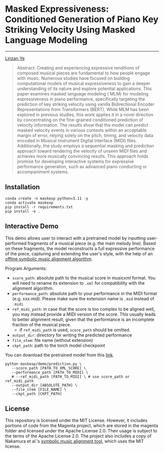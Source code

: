 # Masked Expressiveness: Conditioned Generation of Piano Key Striking Velocity Using Masked Language Modeling

---

<u>[Linzan Ye](https://github.com/Bmoist)</u>

> Abstract: Creating and experiencing expressive renditions of composed musical pieces are fundamental to how people
> engage with music. Numerous studies have focused on building computational models of musical expressiveness to gain a
> deeper understanding of its nature and explore potential applications. This paper examines masked language modeling (
> MLM) for modeling expressiveness in piano performance, specifically targeting the prediction of key striking velocity
> using vanilla Bidirectional Encoder Representations from Transformers (BERT). While MLM has been explored in previous
> studies, this work applies it in a novel direction by concentrating on the fine-grained conditioned prediction of
> velocity information. The results show that the model can predict masked velocity events in various contexts within an
> acceptable margin of error, relying solely on the pitch, timing, and velocity data encoded in Musical Instrument
> Digital
> Interface (MIDI) files. Additionally, the study employs a sequential masking and prediction approach toward rendering
> the velocity of unseen MIDI files and achieves more musically convincing results. This approach holds promise for
> developing interactive systems for expressive performance generation, such as advanced piano conducting or
> accompaniment
> systems.

## Installation

```shell
conda create -n maskexp python=3.11 -y
conda activate maskexp
pip install -r requirements.txt
pip install -e .
```

## Interactive Demo

This demo allows user to interact with a pretrained model by inputting user-performed fragments of a musical piece (e.g.
the main melody line). Based on these fragments, the model reconstructs a full expressive performance of the piece,
capturing and extending the user's style, with the help of
an [offline symbolic music alignment algorithm](https://midialignment.github.io/demo.html).

Program Arguments:

- `score_path`: absolute path to the musical score in musicxml format. You will need to rename its extension to `.xml`
  for
  compatibility with the alignment algorithm.
- `performance_path`: absolute path to your performance in the MIDI format (e.g. xxx.mid). Please make sure the
  extension name is `.mid` instead of `.midi`
- `ref_midi_path`: in case that the score is too complex to be aligned well, you may instead provide a MIDI version
  of the
  score. This usually leads to better alignment result, given that the performance is an incomplete fraction of the
  musical piece.
    - if `ref_midi_path` is used, `score_path` should be omitted.
- `output_dir`: directory for writing the predicted performance
- `file_stem`: file name (without extension)
- `ckpt_path`: path to the torch model checkpoint

You can download the pretrained model from
this [link](https://drive.google.com/file/d/1XNj1tU4aGG-k38FLXtXtm5joxYms530q/view?usp=drive_link).

```shell
python maskexp/demo/prediction.py \ 
   --score_path [PATH_TO_XML_SCORE] \
   --performance_path [PATH_TO_MIDI] \
   # --ref_midi_path [PATH_TO_MIDI] \ # use score_path or ref_midi_path
   --output_dir [ABSOLUTE_PATH] \
   --file_stem [FILE_NAME] \
   --ckpt_path [CKPT_PATH]
```

## License

This repository is licensed under the MIT License. However, it includes portions of code from the Magenta project,
which are stored in the magenta folder and licensed under the Apache License 2.0.
Their usage is subject to the terms of the Apache License 2.0.
The project also includes a copy of Nakamura et
al.'s [symbolic music alignment tool](https://midialignment.github.io/demo.html), which
uses the MIT license. 
